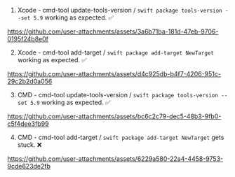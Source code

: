 1. Xcode - cmd-tool update-tools-version / `swift package tools-version --set 5.9` working as expected. ✅

https://github.com/user-attachments/assets/3a6b71ba-181d-47eb-9706-0195f24b8e0f

2. Xcode - cmd-tool add-target / `swift package add-target NewTarget` working as expected. ✅

https://github.com/user-attachments/assets/d4c925db-b4f7-4206-951c-29c2b2d0a056

3. CMD - cmd-tool update-tools-version / `swift package tools-version --set 5.9` working as expected. ✅

https://github.com/user-attachments/assets/bc6c2c79-dec5-48b3-9fb0-c5f4dee3fb99


4. CMD - cmd-tool add-target / `swift package add-target NewTarget` gets stuck. ❌ 

https://github.com/user-attachments/assets/6229a580-22a4-4458-9753-9cde623de2fb

